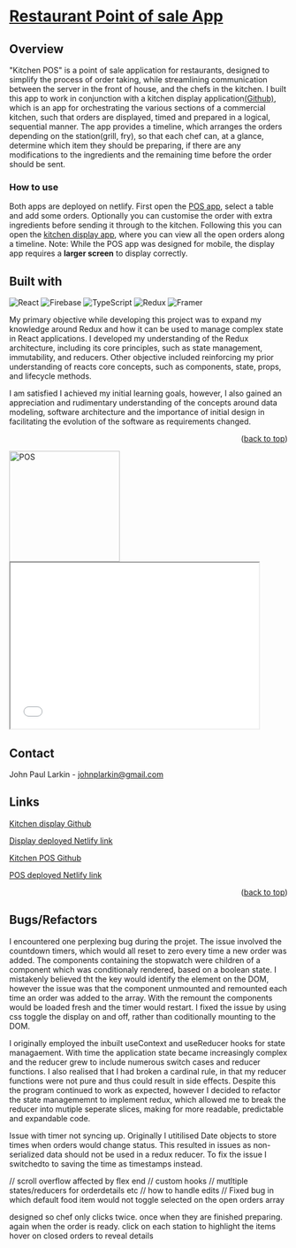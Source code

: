 <a name="readme-top"></a>

# <a href="https://kitchenpos.netlify.app/">Restaurant Point of sale App</a>

## Overview

"Kitchen POS" is a point of sale application for restaurants, designed to simplify the process of order taking, while streamlining communication between the server in the front of house, and the chefs in the kitchen. I built this app to work in conjunction with a kitchen display application<a href="https://github.com/Fishamble/kitchen_back_end">(Github)</a>, which is an app for orchestrating the various sections of a commercial kitchen, such that orders are displayed, timed and prepared in a logical, sequential manner. The app provides a timeline, which arranges the orders depending on the station(grill, fry), so that each chef can, at a glance, determine which item they should be preparing, if there are any modifications to the ingredients and the remaining time before the order should be sent.

### How to use

Both apps are deployed on netlify. First open the <a href="https://kitchenpos.netlify.app/">POS app</a>, select a table and add some orders. Optionally you can customise the order with extra ingredients before sending it through to the kitchen.
Following this you can open the <a href="https://kitchendisplay.netlify.app/">kitchen display app</a>, where you can view all the open orders along a timeline.
Note: While the POS app was designed for mobile, the display app requires a **larger screen** to display correctly.

## Built with

![React](https://img.shields.io/badge/react-%2320232a.svg?style=for-the-badge&logo=react&logoColor=%2361DAFB)
![Firebase](https://img.shields.io/badge/Firebase-039BE5?style=for-the-badge&logo=Firebase&logoColor=white)
![TypeScript](https://img.shields.io/badge/typescript-%23007ACC.svg?style=for-the-badge&logo=typescript&logoColor=white)
![Redux](https://img.shields.io/badge/redux-%23593d88.svg?style=for-the-badge&logo=redux&logoColor=white)
![Framer](https://img.shields.io/badge/Framer-black?style=for-the-badge&logo=framer&logoColor=blue)

My primary objective while developing this project was to expand my knowledge around Redux and how it can be used to manage complex state in React applications. I developed my understanding of the Redux architecture, including its core principles, such as state management, immutability, and reducers.
Other objective included reinforcing my prior understanding of reacts core concepts, such as components, state, props, and lifecycle methods.

I am satisfied I achieved my initial learning goals, however, I also gained an appreciation and rudimentary understanding of the concepts
around data modeling, software architecture and the importance of initial design in facilitating the evolution of the software as requirements changed.

<p align="right">(<a href="#readme-top">back to top</a>)</p>
<span>
    <a href="https://kitchenpos.netlify.app/">
      <img src="https://github.com/Fishamble/kitchenpos/blob/master/src/Assets/KitchenPOS.jpg?raw=true" alt="POS" width="200px" />      
    </a>
    <br>
</span>

<span>
<iframe src="[https://www.youtube.com/embed/aFnXjlkPwfc](https://youtu.be/vgQ1oEJDxEU)" height="300px" width="450" allowfullscreen></iframe>
</span>

<!-- CONTACT -->

## Contact

John Paul Larkin - johnplarkin@gmail.com

## Links

<a href="https://github.com/Fishamble/kitchen_back_end">Kitchen display Github</a>

<a href="https://kitchendisplay.netlify.app/">Display deployed Netlify link</a>

<a href="https://github.com/Fishamble/kitchenpos">Kitchen POS Github</a>

<a href="https://kitchenpos.netlify.app/">POS deployed Netlify link</a>

<p align="right">(<a href="#readme-top">back to top</a>)</p>

## Bugs/Refactors

I encountered one perplexing bug during the projet. The issue involved the countdown timers, which would all reset to zero every time a new order was added. The components containing the stopwatch were children of a component which was conditionaly rendered, based on a boolean state. I mistakenly believed tht the key would identify the element on the DOM, however the issue was that the component unmounted and remounted each time an order was added to the array. With the remount the components would be loaded fresh and the timer would restart. I fixed the issue by using css toggle the display on and off, rather than coditionally mounting to the DOM.

I originally employed the inbuilt useContext and useReducer hooks for state managaement. With time the application state became increasingly complex and the reducer grew to include numerous switch cases and reducer functions. I also realised that I had broken a cardinal rule, in that my reducer functions were not pure and thus could result in side effects. Despite this the program continued to work as expected, however I decided to refactor the state managememnt to implement redux, which allowed me to break the reducer into mutiple seperate slices, making for more readable, predictable and expandable code.

Issue with timer not syncing up. Originally I utitilised Date objects to store times when orders would change status. This resulted in issues as non-serialized data should not be used in a redux reducer. To fix the issue I switchedto to saving the time as timestamps instead.

// scroll overflow affected by flex end
// custom hooks
// mutltiple states/reducers for orderdetails etc
// how to handle edits
// Fixed bug in which default food item would not toggle selected on the open orders array



designed so chef only clicks twice. once when they are finished preparing. again when the order is ready.
click on each station to highlight the items 
hover on closed orders to reveal details

